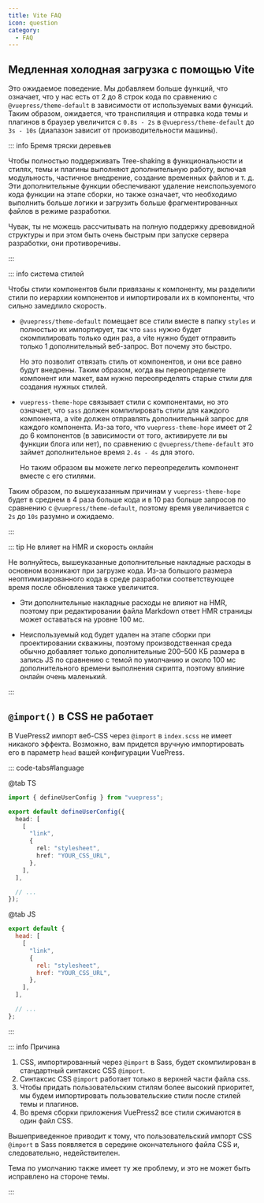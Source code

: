 ```yaml
---
title: Vite FAQ
icon: question
category:
  - FAQ
---
```


## Медленная холодная загрузка с помощью Vite

Это ожидаемое поведение. Мы добавляем больше функций, что означает, что у нас есть от 2 до 8 строк кода по сравнению с `@vuepress/theme-default` в зависимости от используемых вами функций. Таким образом, ожидается, что транспиляция и отправка кода темы и плагинов в браузер увеличится с `0.8s - 2s` в `@vuepress/theme-default` до `3s - 10s` (диапазон зависит от производительности машины).

::: info Бремя тряски деревьев

Чтобы полностью поддерживать Tree-shaking в функциональности и стилях, темы и плагины выполняют дополнительную работу, включая модульность, частичное внедрение, создание временных файлов и т. д. Эти дополнительные функции обеспечивают удаление неиспользуемого кода функции на этапе сборки, но также означает, что необходимо выполнить больше логики и загрузить больше фрагментированных файлов в режиме разработки.

Чувак, ты не можешь рассчитывать на полную поддержку древовидной структуры и при этом быть очень быстрым при запуске сервера разработки, они противоречивы.

:::

::: info система стилей

Чтобы стили компонентов были привязаны к компоненту, мы разделили стили по иерархии компонентов и импортировали их в компоненты, что сильно замедлило скорость.

- `@vuepress/theme-default` помещает все стили вместе в папку `styles` и полностью их импортирует, так что `sass` нужно будет скомпилировать только один раз, а vite нужно будет отправить только 1 дополнительный веб-запрос. Вот почему это быстро.

  Но это позволит отвязать стиль от компонентов, и они все равно будут внедрены. Таким образом, когда вы переопределяете компонент или макет, вам нужно переопределять старые стили для создания нужных стилей.

- `vuepress-theme-hope` связывает стили с компонентами, но это означает, что `sass` должен компилировать стили для каждого компонента, а vite должен отправлять дополнительный запрос для каждого компонента. Из-за того, что `vuepress-theme-hope` имеет от 2 до 6 компонентов (в зависимости от того, активируете ли вы функции блога или нет), по сравнению с `@vuepress/theme-default` это займет дополнительное время `2.4s - 4s` для этого.

  Но таким образом вы можете легко переопределить компонент вместе с его стилями.

Таким образом, по вышеуказанным причинам у `vuepress-theme-hope` будет в среднем в 4 раза больше кода и в 10 раз больше запросов по сравнению с `@vuepress/theme-default`, поэтому время увеличивается с `2s` до `10s` разумно и ожидаемо.

:::

::: tip Не влияет на HMR и скорость онлайн

Не волнуйтесь, вышеуказанные дополнительные накладные расходы в основном возникают при загрузке кода. Из-за большого размера неоптимизированного кода в среде разработки соответствующее время после обновления также увеличится.

- Эти дополнительные накладные расходы не влияют на HMR, поэтому при редактировании файла Markdown ответ HMR страницы может оставаться на уровне 100 мс.

- Неиспользуемый код будет удален на этапе сборки при проектировании скважины, поэтому производственная среда обычно добавляет только дополнительные 200–500 КБ размера в запись JS по сравнению с темой по умолчанию и около 100 мс дополнительного времени выполнения скрипта, поэтому влияние онлайн очень маленький.

:::

## `@import()` в CSS не работает

В VuePress2 импорт веб-CSS через `@import` в `index.scss` не имеет никакого эффекта. Возможно, вам придется вручную импортировать его в параметр `head` вашей конфигурации VuePress.

<!-- ```js 5-13}
import { defineUserConfig } from "vuepress";

export default defineUserConfig({
  head: [
    [
      "link",
      {
        rel: "preload",
        as: "style",
        onload: 'this.onload=null;this.rel="stylesheet"',
        href: "//at.alicdn.com/t/font_2410206_a0xb9hku9iu.css",
      },
    ],
  ],

  // ...
});
``` -->

::: code-tabs#language

@tab TS

```ts {5-11}
import { defineUserConfig } from "vuepress";

export default defineUserConfig({
  head: [
    [
      "link",
      {
        rel: "stylesheet",
        href: "YOUR_CSS_URL",
      },
    ],
  ],

  // ...
});
```

@tab JS

```js {3-9}
export default {
  head: [
    [
      "link",
      {
        rel: "stylesheet",
        href: "YOUR_CSS_URL",
      },
    ],
  ],

  // ...
};
```

:::

::: info Причина

1. CSS, импортированный через `@import` в Sass, будет скомпилирован в стандартный синтаксис CSS `@import`.
1. Синтаксис CSS `@import` работает только в верхней части файла css.
1. Чтобы придать пользовательским стилям более высокий приоритет, мы будем импортировать пользовательские стили после стилей темы и плагинов.
1. Во время сборки приложения VuePress2 все стили сжимаются в один файл CSS.

Вышеприведенное приводит к тому, что пользовательский импорт CSS `@import` в Sass появляется в середине окончательного файла CSS и, следовательно, недействителен.

Тема по умолчанию также имеет ту же проблему, и это не может быть исправлено на стороне темы.

:::
